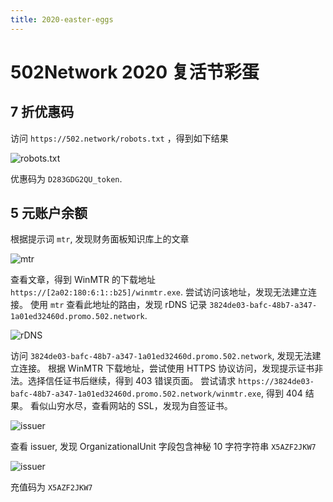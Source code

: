 ```yaml
---
title: 2020-easter-eggs
---
```

# 502Network 2020 复活节彩蛋

## 7 折优惠码

访问 `https://502.network/robots.txt` ，得到如下结果

![robots.txt](https://i2.wmcdn.net/2020/04/12/IXaZFVrW.png)

优惠码为 `D283GDG2QU_token`.

## 5 元账户余额

根据提示词 `mtr`, 发现财务面板知识库上的文章

![mtr](https://i2.wmcdn.net/2020/04/12/45uCHlkc.png)

查看文章，得到 WinMTR 的下载地址 `https://[2a02:180:6:1::b25]/winmtr.exe`.
尝试访问该地址，发现无法建立连接。
使用 `mtr` 查看此地址的路由，发现 rDNS 记录 `3824de03-bafc-48b7-a347-1a01ed32460d.promo.502.network`.

![rDNS](https://i2.wmcdn.net/2020/04/12/2A3R31SK.png)

访问 `3824de03-bafc-48b7-a347-1a01ed32460d.promo.502.network`, 发现无法建立连接。
根据 WinMTR 下载地址，尝试使用 HTTPS 协议访问，发现提示证书非法。选择信任证书后继续，得到 403 错误页面。
尝试请求 `https://3824de03-bafc-48b7-a347-1a01ed32460d.promo.502.network/winmtr.exe`, 得到 404 结果。
看似山穷水尽，查看网站的 SSL，发现为自签证书。

![issuer](https://i2.wmcdn.net/2020/04/12/1KjT0dTf.png)

查看 issuer, 发现 OrganizationalUnit 字段包含神秘 10 字符字符串 `X5AZF2JKW7`

![issuer](https://i2.wmcdn.net/2020/04/12/9jEivGgr.png)

充值码为 `X5AZF2JKW7`
